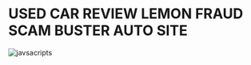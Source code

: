 # USED CAR REVIEW LEMON FRAUD SCAM BUSTER AUTO SITE
![javsacripts](http://i.giphy.com/feaUnatikLYu4.gif)
